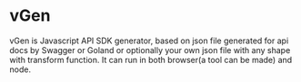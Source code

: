 # vGen
vGen is Javascript API SDK generator, based on json file generated for api docs by Swagger or Goland or optionally your own json file with any shape with transform function. It can run in both browser(a tool can be made) and node.
